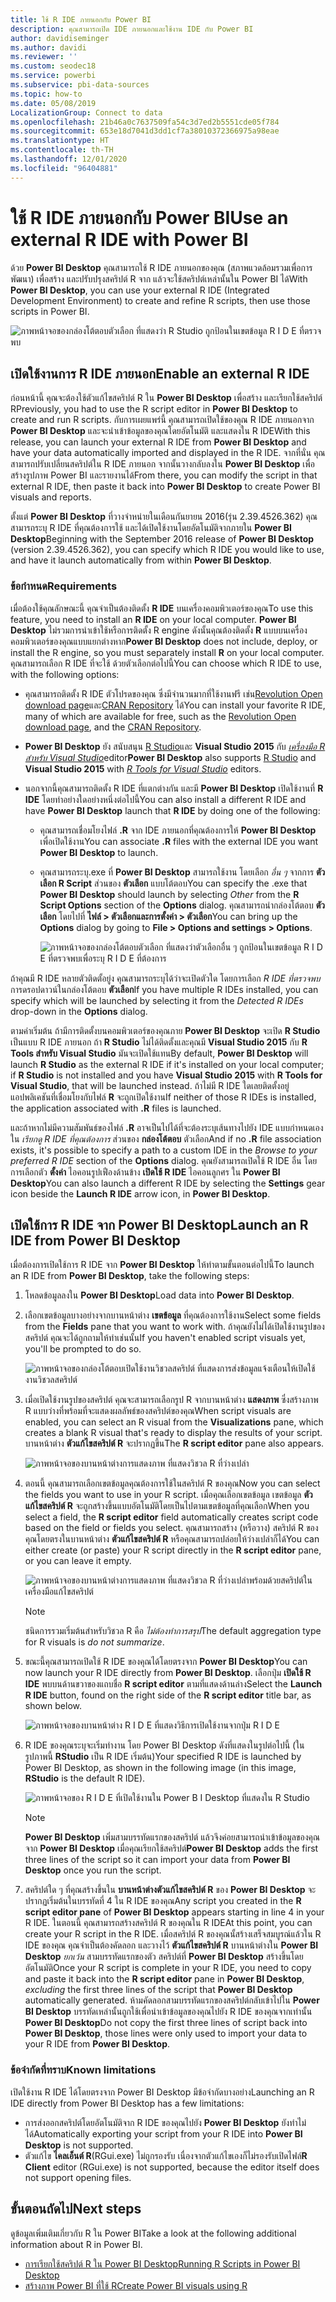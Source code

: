 ```yaml
---
title: ใช้ R IDE ภายนอกกับ Power BI
description: คุณสามารถเปิด IDE ภายนอกและใช้งาน IDE กับ Power BI
author: davidiseminger
ms.author: davidi
ms.reviewer: ''
ms.custom: seodec18
ms.service: powerbi
ms.subservice: pbi-data-sources
ms.topic: how-to
ms.date: 05/08/2019
LocalizationGroup: Connect to data
ms.openlocfilehash: 21b46a0c7637509fa54c3d7ed2b5551cde05f784
ms.sourcegitcommit: 653e18d7041d3dd1cf7a38010372366975a98eae
ms.translationtype: HT
ms.contentlocale: th-TH
ms.lasthandoff: 12/01/2020
ms.locfileid: "96404881"
---
```

# <a name="use-an-external-r-ide-with-power-bi"></a><span data-ttu-id="df0a1-103">ใช้ R IDE ภายนอกกับ Power BI</span><span class="sxs-lookup"><span data-stu-id="df0a1-103">Use an external R IDE with Power BI</span></span>
<span data-ttu-id="df0a1-104">ด้วย **Power BI Desktop** คุณสามารถใช้ R IDE ภายนอกของคุณ (สภาพแวดล้อมรวมเพื่อการพัฒนา) เพื่อสร้าง และปรับปรุงสคริปต์ R จาก แล้วจะใช้สคริปต์เหล่านั้นใน Power BI ได้</span><span class="sxs-lookup"><span data-stu-id="df0a1-104">With **Power BI Desktop**, you can use your external R IDE (Integrated Development Environment) to create and refine R scripts, then use those scripts in Power BI.</span></span>

![ภาพหน้าจอของกล่องโต้ตอบตัวเลือก ที่แสดงว่า R Studio ถูกป้อนในเขตข้อมูล R I D E ที่ตรวจพบ](media/desktop-r-ide/r-ide_1a.png)

## <a name="enable-an-external-r-ide"></a><span data-ttu-id="df0a1-106">เปิดใช้งานการ R IDE ภายนอก</span><span class="sxs-lookup"><span data-stu-id="df0a1-106">Enable an external R IDE</span></span>
<span data-ttu-id="df0a1-107">ก่อนหน้านี้ คุณจะต้องใช้ตัวแก้ไขสคริปต์ R ใน **Power BI Desktop** เพื่อสร้าง และเรียกใช้สคริปต์ R</span><span class="sxs-lookup"><span data-stu-id="df0a1-107">Previously, you had to use the R script editor in **Power BI Desktop** to create and run R scripts.</span></span> <span data-ttu-id="df0a1-108">กับการเผยแพร่นี้ คุณสามารถเปิดใช้ของคุณ R IDE ภายนอกจาก **Power BI Desktop** และจะนำเข้าข้อมูลของคุณโดยอัตโนมัติ และแสดงใน R IDE</span><span class="sxs-lookup"><span data-stu-id="df0a1-108">With this release, you can launch your external R IDE from **Power BI Desktop** and have your data automatically imported and displayed in the R IDE.</span></span> <span data-ttu-id="df0a1-109">จากที่นั่น คุณสามารถปรับเปลี่ยนสคริปต์ใน R IDE ภายนอก จากนั้นวางกลับลงใน **Power BI Desktop** เพื่อสร้างรูปภาพ Power BI และรายงานได้</span><span class="sxs-lookup"><span data-stu-id="df0a1-109">From there, you can modify the script in that external R IDE, then paste it back into **Power BI Desktop** to create Power BI visuals and reports.</span></span>

<span data-ttu-id="df0a1-110">ตั้งแต่ **Power BI Desktop** ที่วางจำหน่ายในเดือนกันยายน 2016(รุ่น 2.39.4526.362) คุณสามารถระบุ R IDE ที่คุณต้องการใช้ และได้เปิดใช้งานโดยอัตโนมัติจากภายใน **Power BI Desktop**</span><span class="sxs-lookup"><span data-stu-id="df0a1-110">Beginning with the September 2016 release of **Power BI Desktop** (version 2.39.4526.362), you can specify which R IDE you would like to use, and have it launch automatically from within **Power BI Desktop**.</span></span>

### <a name="requirements"></a><span data-ttu-id="df0a1-111">ข้อกำหนด</span><span class="sxs-lookup"><span data-stu-id="df0a1-111">Requirements</span></span>
<span data-ttu-id="df0a1-112">เมื่อต้องใช้คุณลักษณะนี้ คุณจำเป็นต้องติดตั้ง **R IDE** บนเครื่องคอมพิวเตอร์ของคุณ</span><span class="sxs-lookup"><span data-stu-id="df0a1-112">To use this feature, you need to install an **R IDE** on your local computer.</span></span> <span data-ttu-id="df0a1-113">**Power BI Desktop** ไม่รวมการนำเข้าใช้หรือการติดตั้ง R engine ดังนั้นคุณต้องติดตั้ง **R** แบบบนเครื่องคอมพิวเตอร์ของคุณแบบแยกต่างหาก</span><span class="sxs-lookup"><span data-stu-id="df0a1-113">**Power BI Desktop** does not include, deploy, or install the R engine, so you must separately install **R** on your local computer.</span></span> <span data-ttu-id="df0a1-114">คุณสามารถเลือก R IDE ที่จะใช้ ด้วยตัวเลือกต่อไปนี้</span><span class="sxs-lookup"><span data-stu-id="df0a1-114">You can choose which R IDE to use, with the following options:</span></span>

* <span data-ttu-id="df0a1-115">คุณสามารถติดตั้ง R IDE ตัวโปรดของคุณ ซึ่งมีจำนวนมากที่ใช้งานฟรี เช่น[Revolution Open download page](https://mran.revolutionanalytics.com/download/)และ[CRAN Repository](https://cran.r-project.org/bin/windows/base/) ได้</span><span class="sxs-lookup"><span data-stu-id="df0a1-115">You can install your favorite R IDE, many of which are available for free, such as the [Revolution Open download page](https://mran.revolutionanalytics.com/download/), and the [CRAN Repository](https://cran.r-project.org/bin/windows/base/).</span></span>
* <span data-ttu-id="df0a1-116">**Power BI Desktop** ยัง สนับสนุน [R Studio](https://www.rstudio.com/)และ **Visual Studio 2015** กับ [*เครื่องมือ R สำหรับ Visual Studio*](/visualstudio/rtvs)editor</span><span class="sxs-lookup"><span data-stu-id="df0a1-116">**Power BI Desktop** also supports [R Studio](https://www.rstudio.com/) and **Visual Studio 2015** with [*R Tools for Visual Studio*](/visualstudio/rtvs) editors.</span></span>
* <span data-ttu-id="df0a1-117">นอกจากนี้คุณสามารถติดตั้ง R IDE ที่แตกต่างกัน และมี **Power BI Desktop** เปิดใช้งานที่ **R IDE** โดยทำอย่างใดอย่างหนึ่งต่อไปนี้</span><span class="sxs-lookup"><span data-stu-id="df0a1-117">You can also install a different R IDE and have **Power BI Desktop** launch that **R IDE** by doing one of the following:</span></span>
  
  * <span data-ttu-id="df0a1-118">คุณสามารถเชื่อมโยงไฟล์ **.R** จาก IDE ภายนอกที่คุณต้องการให้ **Power BI Desktop** เพื่อเปิดใช้งาน</span><span class="sxs-lookup"><span data-stu-id="df0a1-118">You can associate **.R** files with the external IDE you want **Power BI Desktop** to launch.</span></span>
  * <span data-ttu-id="df0a1-119">คุณสามารถระบุ.exe ที่ **Power BI Desktop** สามารถใช้งาน โดยเลือก *อื่น ๆ* จากการ **ตัวเลือก R Script** ส่วนของ **ตัวเลือก** แบบโต้ตอบ</span><span class="sxs-lookup"><span data-stu-id="df0a1-119">You can specify the .exe that **Power BI Desktop** should launch by selecting *Other* from the **R Script Options** section of the **Options** dialog.</span></span> <span data-ttu-id="df0a1-120">คุณสามารถนำกล่องโต้ตอบ **ตัวเลือก** โดยไปที่ **ไฟล์ > ตัวเลือกและการตั้งค่า > ตัวเลือก**</span><span class="sxs-lookup"><span data-stu-id="df0a1-120">You can bring up the **Options** dialog by going to **File > Options and settings > Options**.</span></span>
    
    ![ภาพหน้าจอของกล่องโต้ตอบตัวเลือก ที่แสดงว่าตัวเลือกอื่น ๆ ถูกป้อนในเขตข้อมูล R I D E ที่ตรวจพบเพื่อระบุ R I D E ที่ต้องการ](media/desktop-r-ide/r-ide_1b.png)

<span data-ttu-id="df0a1-122">ถ้าคุณมี R IDE หลายตัวติดตั้อยู่ง คุณสามารถระบุได้ว่าจะเปิดตัวใด โดยการเลือก *R IDE ที่ตรวจพบ* การดรอปดาวน์ในกล่องโต้ตอบ **ตัวเลือก**</span><span class="sxs-lookup"><span data-stu-id="df0a1-122">If you have multiple R IDEs installed, you can specify which will be launched by selecting it from the *Detected R IDEs* drop-down in the **Options** dialog.</span></span>

<span data-ttu-id="df0a1-123">ตามค่าเริ่มต้น ถ้ามีการติดตั้งบนคอมพิวเตอร์ของคุณภาย **Power BI Desktop** จะเปิด **R Studio** เป็นแบบ R IDE ภายนอก ถ้า **R Studio** ไม่ได้ติดตั้งและคุณมี **Visual Studio 2015** กับ **R Tools สำหรับ Visual Studio** มันจะเปิดใช้แทน</span><span class="sxs-lookup"><span data-stu-id="df0a1-123">By default, **Power BI Desktop** will launch **R Studio** as the external R IDE if it's installed on your local computer; if **R Studio** is not installed and you have **Visual Studio 2015** with **R Tools for Visual Studio**, that will be launched instead.</span></span> <span data-ttu-id="df0a1-124">ถ้าไม่มี R IDE ใดเลยติดตั้งอยู่ แอปพลิเคชันที่เชื่อมโยงกับไฟล์ **R** จะถูกเปิดใช้งาน</span><span class="sxs-lookup"><span data-stu-id="df0a1-124">If neither of those R IDEs is installed, the application associated with **.R** files is launched.</span></span>

<span data-ttu-id="df0a1-125">และถ้าหากไม่มีความสัมพันธ์ของไฟล์ **.R** อาจเป็นไปได้ที่จะต้องระบุเส้นทางไปยัง IDE แบบกำหนดเอง ใน *เรียกดู R IDE ที่คุณต้องการ* ส่วนของ **กล่องโต้ตอบ** ตัวเลือก</span><span class="sxs-lookup"><span data-stu-id="df0a1-125">And if no **.R** file association exists, it's possible to specify a path to a custom IDE in the *Browse to your preferred R IDE* section of the **Options** dialog.</span></span> <span data-ttu-id="df0a1-126">คุณยังสามารถเปิดใช้ R IDE อื่น โดยการเลือกตัว **ตั้งค่า** ไอคอนรูปเฟืองด้านข้าง **เปิดใช้ R IDE** ไอคอนลูกศร ใน **Power BI Desktop**</span><span class="sxs-lookup"><span data-stu-id="df0a1-126">You can also launch a different R IDE by selecting the **Settings** gear icon beside the **Launch R IDE** arrow icon, in **Power BI Desktop**.</span></span>

## <a name="launch-an-r-ide-from-power-bi-desktop"></a><span data-ttu-id="df0a1-127">เปิดใช้การ R IDE จาก Power BI Desktop</span><span class="sxs-lookup"><span data-stu-id="df0a1-127">Launch an R IDE from Power BI Desktop</span></span>
<span data-ttu-id="df0a1-128">เมื่อต้องการเปิดใช้การ R IDE จาก **Power BI Desktop** ให้ทำตามขั้นตอนต่อไปนี้</span><span class="sxs-lookup"><span data-stu-id="df0a1-128">To launch an R IDE from **Power BI Desktop**, take the following steps:</span></span>

1. <span data-ttu-id="df0a1-129">โหลดข้อมูลลงใน **Power BI Desktop**</span><span class="sxs-lookup"><span data-stu-id="df0a1-129">Load data into **Power BI Desktop**.</span></span>
2. <span data-ttu-id="df0a1-130">เลือกเขตข้อมูลบางอย่างจากบานหน้าต่าง **เขตข้อมูล** ที่คุณต้องการใช้งาน</span><span class="sxs-lookup"><span data-stu-id="df0a1-130">Select some fields from the **Fields** pane that you want to work with.</span></span> <span data-ttu-id="df0a1-131">ถ้าคุณยังไม่ได้เปิดใช้งานรูปของสคริปต์ คุณจะได้ถูกถามให้ทำเช่นนั้น</span><span class="sxs-lookup"><span data-stu-id="df0a1-131">If you haven't enabled script visuals yet, you'll be prompted to do so.</span></span>
   
   ![ภาพหน้าจอของกล่องโต้ตอบเปิดใช้งานวิชวลสคริปต์ ที่แสดงการส่งข้อมูลแจ้งเตือนให้เปิดใช้งานวิชวลสคริปต์](media/desktop-r-ide/r-ide_3.png)
3. <span data-ttu-id="df0a1-133">เมื่อเปิดใช้งานรูปของสคริปต์ คุณจะสามารถเลือกรูป R จากบานหน้าต่าง **แสดงภาพ** ซึ่งสร้างภาพ R แบบว่างที่พร้อมที่จะแสดงผลลัพธ์ของสคริปต์ของคุณ</span><span class="sxs-lookup"><span data-stu-id="df0a1-133">When script visuals are enabled, you can select an R visual from the **Visualizations** pane, which creates a blank R visual that's ready to display the results of your script.</span></span> <span data-ttu-id="df0a1-134">บานหน้าต่าง **ตัวแก้ไขสคริปต์ R** จะปรากฏขึ้น</span><span class="sxs-lookup"><span data-stu-id="df0a1-134">The **R script editor** pane also appears.</span></span>
   
   ![ภาพหน้าจอของบานหน้าต่างการแสดงภาพ ที่แสดงวิชวล R ที่ว่างเปล่า](media/desktop-r-ide/r-ide_4.png)
4. <span data-ttu-id="df0a1-136">ตอนนี้ คุณสามารถเลือกเขตข้อมูลคุณต้องการใช้ในสคริปต์ R ของคุณ</span><span class="sxs-lookup"><span data-stu-id="df0a1-136">Now you can select the fields you want to use in your R script.</span></span> <span data-ttu-id="df0a1-137">เมื่อคุณเลือกเขตข้อมูล เขตข้อมูล **ตัวแก้ไขสคริปต์ R** จะถูกสร้างขึ้นแบบอัตโนมัติโดยเป็นไปตามเขตข้อมูลที่คุณเลือก</span><span class="sxs-lookup"><span data-stu-id="df0a1-137">When you select a field, the **R script editor** field automatically creates script code based on the field or fields you select.</span></span> <span data-ttu-id="df0a1-138">คุณสามารถสร้าง (หรือวาง) สคริปต์ R ของคุณโดยตรงในบานหน้าต่าง **ตัวแก้ไขสคริปต์ R** หรือคุณสามารถปล่อยให้ว่างเปล่าก็ได้</span><span class="sxs-lookup"><span data-stu-id="df0a1-138">You can either create (or paste) your R script directly in the **R script editor** pane, or you can leave it empty.</span></span>
   
   ![ภาพหน้าจอของบานหน้าต่างการแสดงภาพ ที่แสดงวิชวล R ที่ว่างเปล่าพร้อมด้วยสคริปต์ในเครื่องมือแก้ไขสคริปต์](media/desktop-r-ide/r-ide_5.png)
   
   > [!NOTE]
   > <span data-ttu-id="df0a1-140">ชนิดการรวมเริ่มต้นสำหรับวิชวล R คือ *ไม่ต้องทำการสรุป*</span><span class="sxs-lookup"><span data-stu-id="df0a1-140">The default aggregation type for R visuals is *do not summarize*.</span></span>
   > 
   > 
5. <span data-ttu-id="df0a1-141">ขณะนี้คุณสามารถเปิดใช้ R IDE ของคุณได้โดยตรงจาก **Power BI Desktop**</span><span class="sxs-lookup"><span data-stu-id="df0a1-141">You can now launch your R IDE directly from **Power BI Desktop**.</span></span> <span data-ttu-id="df0a1-142">เลือกปุ่ม **เปิดใช้ R IDE** พบบนด้านขวาของแถบชื่อ **R script editor** ตามที่แสดงด้านล่าง</span><span class="sxs-lookup"><span data-stu-id="df0a1-142">Select the **Launch R IDE** button, found on the right side of the **R script editor** title bar, as shown below.</span></span>
   
   ![ภาพหน้าจอของบานหน้าต่าง R I D E ที่แสดงวิธีการเปิดใช้งานจากปุ่ม R I D E](media/desktop-r-ide/r-ide_6.png)
6. <span data-ttu-id="df0a1-144">R IDE ของคุณระบุจะเริ่มทำงาน โดย Power BI Desktop ดังที่แสดงในรูปต่อไปนี้ (ในรูปภาพนี้ **RStudio** เป็น R IDE เริ่มต้น)</span><span class="sxs-lookup"><span data-stu-id="df0a1-144">Your specified R IDE is launched by Power BI Desktop, as shown in the following image (in this image, **RStudio** is the default R IDE).</span></span>
   
   ![ภาพหน้าจอของ R I D E ที่เปิดใช้งานใน Power B I Desktop ที่แสดงใน R Studio](media/desktop-r-ide/r-ide_7.png)
   
   > [!NOTE]
   > <span data-ttu-id="df0a1-146">**Power BI Desktop** เพิ่มสามบรรทัดแรกของสคริปต์ แล้วจึงค่อยสามารถนำเข้าข้อมูลของคุณจาก **Power BI Desktop** เมื่อคุณเรียกใช้สคริปต์</span><span class="sxs-lookup"><span data-stu-id="df0a1-146">**Power BI Desktop** adds the first three lines of the script so it can import your data from **Power BI Desktop** once you run the script.</span></span>
   > 
   > 
7. <span data-ttu-id="df0a1-147">สคริปต์ใด ๆ ที่คุณสร้างขึ้นใน **บานหน้าต่างตัวแก้ไขสคริปต์ R** ของ **Power BI Desktop** จะปรากฏเริ่มต้นในบรรทัดที่ 4 ใน R IDE ของคุณ</span><span class="sxs-lookup"><span data-stu-id="df0a1-147">Any script you created in the **R script editor pane** of **Power BI Desktop** appears starting in line 4 in your R IDE.</span></span> <span data-ttu-id="df0a1-148">ในตอนนี้ คุณสามารถสร้างสคริปต์ R ของคุณใน R IDE</span><span class="sxs-lookup"><span data-stu-id="df0a1-148">At this point, you can create your R script in the R IDE.</span></span> <span data-ttu-id="df0a1-149">เมื่อสคริปต์ R ของคุณนั้สร้างเสร็จสมบูรณ์แล้วใน R IDE ของคุณ คุณจำเป็นต้องคัดลอก และวางไว้ **ตัวแก้ไขสคริปต์ R** บานหน้าต่างใน **Power BI Desktop** *ยกเว้น* สามบรรทัดแรกของตัว สคริปต์ที่ **Power BI Desktop** สร้างขึ้นโดยอัตโนมัติ</span><span class="sxs-lookup"><span data-stu-id="df0a1-149">Once your R script is complete in your R IDE, you need to copy and paste it back into the **R script editor** pane in **Power BI Desktop**, *excluding* the first three lines of the script that **Power BI Desktop** automatically generated.</span></span> <span data-ttu-id="df0a1-150">ห้ามคัดลอกสามบรรทัดแรกของสคริปต์กลับเข้าไปใน **Power BI Desktop** บรรทัดเหล่านั้นถูกใช้เพื่อนำเข้าข้อมูลของคุณไปยัง R IDE ของคุณจากเท่านั้น **Power BI Desktop**</span><span class="sxs-lookup"><span data-stu-id="df0a1-150">Do not copy the first three lines of script back into **Power BI Desktop**, those lines were only used to import your data to your R IDE from **Power BI Desktop**.</span></span>

### <a name="known-limitations"></a><span data-ttu-id="df0a1-151">ข้อจำกัดที่ทราบ</span><span class="sxs-lookup"><span data-stu-id="df0a1-151">Known limitations</span></span>
<span data-ttu-id="df0a1-152">เปิดใช้งาน R IDE ได้โดยตรงจาก Power BI Desktop มีข้อจำกัดบางอย่าง</span><span class="sxs-lookup"><span data-stu-id="df0a1-152">Launching an R IDE directly from Power BI Desktop has a few limitations:</span></span>

* <span data-ttu-id="df0a1-153">การส่งออกสคริปต์โดยอัตโนมัติจาก R IDE ของคุณไปยัง **Power BI Desktop** ยังทำไม่ได้</span><span class="sxs-lookup"><span data-stu-id="df0a1-153">Automatically exporting your script from your R IDE into **Power BI Desktop** is not supported.</span></span>
* <span data-ttu-id="df0a1-154">ตัวแก้ไข **ไคลเอ็นต์ R**(RGui.exe) ไม่ถูกรองรับ เนื่องจากตัวแก้ไขเองก็ไม่รองรับเปิดไฟล์</span><span class="sxs-lookup"><span data-stu-id="df0a1-154">**R Client** editor (RGui.exe) is not supported, because the editor itself does not support opening files.</span></span>

## <a name="next-steps"></a><span data-ttu-id="df0a1-155">ขั้นตอนถัดไป</span><span class="sxs-lookup"><span data-stu-id="df0a1-155">Next steps</span></span>
<span data-ttu-id="df0a1-156">ดูข้อมูลเพิ่มเติมเกี่ยวกับ R ใน Power BI</span><span class="sxs-lookup"><span data-stu-id="df0a1-156">Take a look at the following additional information about R in Power BI.</span></span>

* [<span data-ttu-id="df0a1-157">การเรียกใช้สคริปต์ R ใน Power BI Desktop</span><span class="sxs-lookup"><span data-stu-id="df0a1-157">Running R Scripts in Power BI Desktop</span></span>](desktop-r-scripts.md)
* [<span data-ttu-id="df0a1-158">สร้างภาพ Power BI ที่ใช้ R</span><span class="sxs-lookup"><span data-stu-id="df0a1-158">Create Power BI visuals using R</span></span>](../create-reports/desktop-r-visuals.md)
